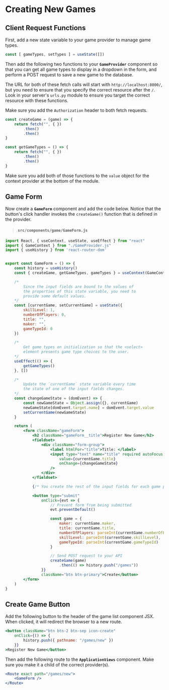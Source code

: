 # Creating New Games

## Client Request Functions

First, add a new state variable to your game provider to manage game types.

```jsx
const [ gameTypes, setTypes ] = useState([])
```

Then add the following two functions to your **`GameProvider`** component so that you can get all game types to display in a dropdown in the form, and perform a POST request to save a new game to the database.

The URL for both of these fetch calls will start with `http://localhost:8000/`, but you need to ensure that you specify the correct resource after the `/`. Look in your server's `urls.py` module to ensure you target the correct resource with these functions.

Make sure you add the `Authorization` header to both fetch requests.

```jsx
const createGame = (game) => {
    return fetch("", { })
        .then()
        .then()
}

const getGameTypes = () => {
    return fetch("", { })
        .then()
        .then()
}
```

Make sure you add both of those functions to the `value` object for the context provider at the bottom of the module.

## Game Form

Now create a **`GameForm`** component and add the code below. Notice that the button's click handler invokes the `createGame()` function that is defined in the provider.

> #### `src/components/game/GameForm.js`

```jsx
import React, { useContext, useState, useEffect } from "react"
import { GameContext } from "./GameProvider.js"
import { useHistory } from 'react-router-dom'


export const GameForm = () => {
    const history = useHistory()
    const { createGame, getGameTypes, gameTypes } = useContext(GameContext)

    /*
        Since the input fields are bound to the values of
        the properties of this state variable, you need to
        provide some default values.
    */
    const [currentGame, setCurrentGame] = useState({
        skillLevel: 1,
        numberOfPlayers: 0,
        title: "",
        maker: "",
        gameTypeId: 0
    })

    /*
        Get game types on initialization so that the <select>
        element presents game type choices to the user.
    */
    useEffect(() => {
        getGameTypes()
    }, [])

    /*
        Update the `currentGame` state variable every time
        the state of one of the input fields changes.
    */
    const changeGameState = (domEvent) => {
        const newGameState = Object.assign({}, currentGame)
        newGameState[domEvent.target.name] = domEvent.target.value
        setCurrentGame(newGameState)
    }

    return (
        <form className="gameForm">
            <h2 className="gameForm__title">Register New Game</h2>
            <fieldset>
                <div className="form-group">
                    <label htmlFor="title">Title: </label>
                    <input type="text" name="title" required autoFocus className="form-control"
                        value={currentGame.title}
                        onChange={changeGameState}
                    />
                </div>
            </fieldset>

            {/* You create the rest of the input fields for each game property */}

            <button type="submit"
                onClick={evt => {
                    // Prevent form from being submitted
                    evt.preventDefault()

                    const game = {
                        maker: currentGame.maker,
                        title: currentGame.title,
                        numberOfPlayers: parseInt(currentGame.numberOfPlayers),
                        skillLevel: parseInt(currentGame.skillLevel),
                        gameTypeId: parseInt(currentGame.gameTypeId)
                    }

                    // Send POST request to your API
                    createGame(game)
                        .then(() => history.push("/games"))
                }}
                className="btn btn-primary">Create</button>
        </form>
    )
}
```

## Create Game Button

Add the following button to the header of the game list component JSX. When clicked, it will redirect the browser to a new route.

```jsx
<button className="btn btn-2 btn-sep icon-create"
    onClick={() => {
        history.push({ pathname: "/games/new" })
    }}
>Register New Game</button>
```

Then add the following route to the **`ApplicationViews`** component. Make sure you make it a child of the correct provider(s).

```jsx
<Route exact path="/games/new">
    <GameForm />
</Route>
```
